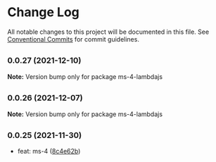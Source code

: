 # Change Log

All notable changes to this project will be documented in this file.
See [Conventional Commits](https://conventionalcommits.org) for commit guidelines.

## <small>0.0.27 (2021-12-10)</small>

**Note:** Version bump only for package ms-4-lambdajs





## <small>0.0.26 (2021-12-07)</small>

**Note:** Version bump only for package ms-4-lambdajs





## <small>0.0.25 (2021-11-30)</small>

* feat: ms-4 ([8c4e62b](https://github.com/gmahechas/erp/commit/8c4e62b))
